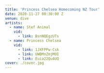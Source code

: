 ```yaml
---
title: 'Princess Chelsea Homecoming NZ Tour'
date: 2020-11-27 08:30:00 Z
venue: dive
artists:
  - name: Stef Animal
    vid:
      - link: BsnNQEgzUTs
  - name: Princess Chelsea
    vid:
      - link: 1JXFPPw-Csk
      - link: UWBMnZmjMOI
      - link: Euia22Qu4UQ
cover: ./cover.jpg
---
```


